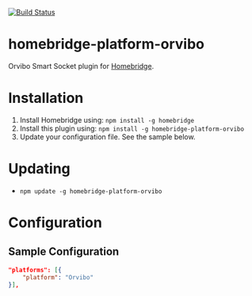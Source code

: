 [![Build Status](https://travis-ci.org/macnow/homebridge-platform-orvibo.svg?branch=master)](TravisBuild)

# homebridge-platform-orvibo

Orvibo Smart Socket plugin for [Homebridge](https://github.com/nfarina/homebridge).

# Installation

1. Install Homebridge using: `npm install -g homebridge`
2. Install this plugin using: `npm install -g homebridge-platform-orvibo`
3. Update your configuration file. See the sample below.

# Updating

- `npm update -g homebridge-platform-orvibo`

# Configuration

## Sample Configuration

```json
"platforms": [{
    "platform": "Orvibo"
}],
```


